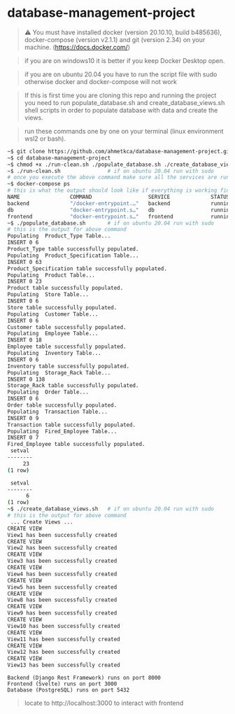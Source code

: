 # database-management-project



> :warning: You must have installed docker (version 20.10.10, build b485636), docker-compose (version v2.1.1) and git (version 2.34) on your machine. (https://docs.docker.com/)
 
> if you are on windows10 it is better if you keep Docker Desktop open.

> if you are on ubuntu 20.04 you have to run the script file with sudo otherwise docker and docker-compose will not work

> If this is first time you are cloning this repo and running the project you need to run populate_database.sh and create_database_views.sh shell scripts in order to populate database with data and create the views.

> run these commands one by one on your terminal (linux environment wsl2 or bash).

```bash
~$ git clone https://github.com/ahmetkca/database-management-project.git
~$ cd database-management-project
~$ chmod +x ./run-clean.sh ./populate_database.sh ./create_database_views.sh
~$ ./run-clean.sh               # if on ubuntu 20.04 run with sudo
# once you execute the above command make sure all the services are running and db is healthy
~$ docker-compose ps
# this is what the output should look like if everything is working fine.
NAME                COMMAND                  SERVICE             STATUS              PORTS
backend             "/docker-entrypoint.…"   backend             running             0.0.0.0:8000->8000/tcp
db                  "docker-entrypoint.s…"   db                  running (healthy)   0.0.0.0:5432->5432/tcp
frontend            "docker-entrypoint.s…"   frontend            running             0.0.0.0:3000->3000/tcp
~$ ./populate_database.sh       # if on ubuntu 20.04 run with sudo
# this is the output for above command
Populating  Product_Type Table...
INSERT 0 6
Product_Type table successfully populated.
Populating  Product_Specification Table...
INSERT 0 63
Product_Specification table successfully populated.
Populating  Product Table...
INSERT 0 23
Product table successfully populated.
Populating  Store Table...
INSERT 0 6
Store table successfully populated.
Populating  Customer Table...
INSERT 0 6
Customer table successfully populated.
Populating  Employee Table...
INSERT 0 18
Employee table successfully populated.
Populating  Inventory Table...
INSERT 0 6
Inventory table successfully populated.
Populating  Storage_Rack Table...
INSERT 0 138
Storage_Rack table successfully populated.
Populating  Order Table...
INSERT 0 6
Order table successfully populated.
Populating  Transaction Table...
INSERT 0 9
Transaction table successfully populated.
Populating  Fired_Employee Table...
INSERT 0 7
Fired_Employee table successfully populated.
 setval
--------
     23
(1 row)

 setval
--------
      6
(1 row)
~$ ./create_database_views.sh   # if on ubuntu 20.04 run with sudo
# this is the output for above command
 ... Create Views ...
CREATE VIEW
View1 has been successfully created
CREATE VIEW
View2 has been successfully created
CREATE VIEW
View3 has been successfully created
CREATE VIEW
View4 has been successfully created
CREATE VIEW
View5 has been successfully created
CREATE VIEW
View8 has been successfully created
CREATE VIEW
View9 has been successfully created
CREATE VIEW
View10 has been successfully created
CREATE VIEW
View11 has been successfully created
CREATE VIEW
View12 has been successfully created
CREATE VIEW
View13 has been successfully created
```

```
Backend (Django Rest Framework) runs on port 8000
Frontend (Svelte) runs on port 3000
Database (PostgreSQL) runs on port 5432
```

> locate to http://localhost:3000 to interact with frontend

